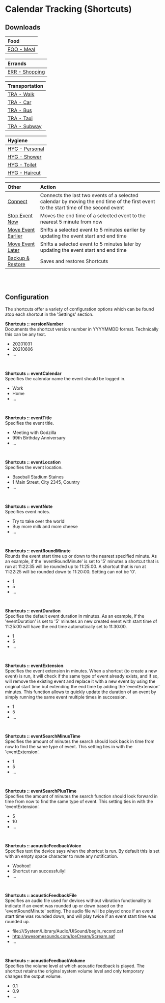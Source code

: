 # Calendar Tracking (Shortcuts)

## Downloads
| Food                                                                                    | 
|:-                                                                                       |
|[FOO - Meal](https://www.icloud.com/shortcuts/792fbe1a035c4231a7a89173e0c44b19)          |

| Errands                                                                                 | 
|:-                                                                                       |
|[ERR - Shopping](https://www.icloud.com/shortcuts/d8b6d55ffe0146adbd26ebd23a5962ad)      |

| Transportation                                                                          | 
|:-                                                                                       |
|[TRA - Walk](https://www.icloud.com/shortcuts/a182ea15d56f4f9493d37f46c0e0ed93)          |
|[TRA - Car](https://www.icloud.com/shortcuts/618a22e19144425681ff7c5d7b1bf2ba)           |
|[TRA - Bus](https://www.icloud.com/shortcuts/eedbb943135745b0bdeeaa8c09fd0f95)           |
|[TRA - Taxi](https://www.icloud.com/shortcuts/d2b2c0be68af41119cd701136b156f53)          |
|[TRA - Subway](https://www.icloud.com/shortcuts/818c30f91a68425b897a567ceaf59c7e)        |

| Hygiene                                                                                 | 
|:-                                                                                       |
|[HYG - Personal](https://www.icloud.com/shortcuts/601083e57e1640a6bf9d5d1899be549a)      |
|[HYG - Shower](https://www.icloud.com/shortcuts/f40e55c060af4fa58d2adb3d3b210d4a)        |
|[HYG - Toilet](https://www.icloud.com/shortcuts/b9914c3e2b3b4648bc7ca8eea67ae615)        |
|[HYG - Haircut](https://www.icloud.com/shortcuts/e7189da916b540c8836a9fcc69efb6d8)       |

| Other                                                                                   | Action |
|:-                                                                                       |:-      |
|[Connect](https://www.icloud.com/shortcuts/12d8c5ecfdc14a82b01cf76987f53cb9)             |Connects the last two events of a selected calendar by moving the end time of the first event to the start time of the second event|
|[Stop Event Now](https://www.icloud.com/shortcuts/31552dfb24774a1686f956e695ac9032)      |Moves the end time of a selected event to the nearest 5 minute from now|
|[Move Event Earlier](https://www.icloud.com/shortcuts/6f1466e97e654e3b8cbbfbc376dd1b4d)  |Shifts a selected event to 5 minutes earlier by updating the event start and end time|
|[Move Event Later](https://www.icloud.com/shortcuts/55bc65bd5be149f1a184cd5fb4841185)    |Shifts a selected event to 5 minutes later by updating the event start and end time|
|[Backup & Restore](https://www.icloud.com/shortcuts/bd469c0b7f36476baeeb6f6ffae165a3)    |Saves and restores Shortcuts|
<br />
<br />


## Configuration
The shortcuts offer a variety of configuration options which can be found atop each shortcut in the 'Settings' section.
<br />

**Shortcuts :: versionNumber**  
Documents the shortcut version number in YYYYMMDD format. Technically this can be any text.
* 20201031
* 20210606
* ...
<br />

**Shortcuts :: eventCalendar**  
Specifies the calendar name the event should be logged in.
* Work
* Home
* ...
<br />

**Shortcuts :: eventTitle**  
Specifies the event title.
* Meeting with Godzilla
* 99th Birthday Anniversary
* ...
<br />

**Shortcuts :: eventLocation**  
Specifies the event location.
* Baseball Stadium Staines
* 1 Main Street, City 2345, Country
* ...
<br />

**Shortcuts :: eventNote**  
Specifies event notes.
* Try to take over the world
* Buy more milk and more cheese
* ...
<br />

**Shortcuts :: eventRoundMinute**  
Rounds the event start time up or down to the nearest specified minute. As an example, if the 'eventRoundMinute' is set to '5' minutes a shortcut that is run at 11:22:35 will be rounded up to 11:25:00. A shortcut that is run at 11:22:25 will be rounded down to 11:20:00. Setting can not be '0'.
* 1
* 5
* ...
<br />

**Shortcuts :: eventDuration**  
Specifies the default event duration in minutes. As an example, if the 'eventDuration' is set to '5' minutes an new created event with start time of 11:25:00 will have the end time automatically set to 11:30:00.
* 1
* 5
* ...
<br />

**Shortcuts :: eventExtension**  
Specifies the event extension in minutes. When a shortcut (to create a new event) is run, it will check if the same type of event already exists, and if so, will remove the existing event and replace it with a new event by using the original start time but extending the end time by adding the 'eventExtension' minutes. This function allows to quickly update the duration of an event by simply running the same event multiple times in succession.
* 1
* 5
* ...
<br />

**Shortcuts :: eventSearchMinusTime**  
Specifies the amount of minutes the search should look back in time from now to find the same type of event. This setting ties in with the 'eventExtension'.
* 1
* 5
* ...
<br />

**Shortcuts :: eventSearchPlusTime**  
Specifies the amount of minutes the search function should look forward in time from now to find the same type of event. This setting ties in with the 'eventExtension'.
* 5
* 10
* ...
<br />

**Shortcuts :: acousticFeedbackVoice**  
Specifies text the device says when the shortcut is run. By default this is set with an empty space character to mute any notification.
* Woohoo!
* Shortcut run successfully!
* ...
<br />

**Shortcuts :: acousticFeedbackFile**  
Specifies an audio file used for devices without vibration functionality to indicate if an event was rounded up or down based on the 'eventRoundMinute' setting. The audio file will be played once if an event start time was rounded down, and will play twice if an event start time was rounded up.
* file:///System/Library/Audio/UISound/begin_record.caf
* http://awesomesounds.com/IceCream/Scream.aaf
* ...
<br />

**Shortcuts :: acousticFeedbackVolume**  
Specifies the volume level at which acoustic feedback is played. The shortcut retains the original system volume level and only temporary changes the output volume. 
* 0.1
* 0.9
* ...
<br />
<br />
